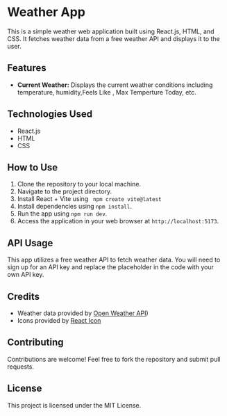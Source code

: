 # Weather App

This is a simple weather web application built using React.js, HTML, and CSS. It fetches weather data from a free weather API and displays it to the user.

## Features

- **Current Weather:** Displays the current weather conditions including temperature, humidity,Feels Like , Max Temperture Today, etc.


## Technologies Used

- React.js
- HTML
- CSS

## How to Use

1. Clone the repository to your local machine.
2. Navigate to the project directory.
3. Install React + Vite using ` npm create vite@latest`
4. Install dependencies using `npm install`.
5. Run the app using `npm run dev`.
6. Access the application in your web browser at `http://localhost:5173`.

## API Usage

This app utilizes a free weather API to fetch weather data. You will need to sign up for an API key and replace the placeholder in the code with your own API key. 

## Credits

- Weather data provided by [Open Weather API](https://openweathermap.org/api))
- Icons provided by [React Icon]((https://react.dev/))

## Contributing

Contributions are welcome! Feel free to fork the repository and submit pull requests.

## License

This project is licensed under the MIT License.
